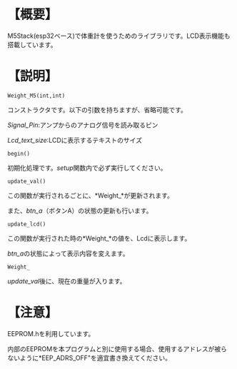 # 【概要】
M5Stack(esp32ベース)で体重計を使うためのライブラリです。LCD表示機能も搭載しています。

# 【説明】
```
Weight_M5(int,int)
```
コンストラクタです。以下の引数を持ちますが、省略可能です。

*Signal_Pin*:アンプからのアナログ信号を読み取るピン

*Lcd_text_size*:LCDに表示するテキストのサイズ


```
begin()
```
初期化処理です。*setup*関数内で必ず実行してください。


```
update_val()
```
この関数が実行されるごとに、*Weight_*が更新されます。

また、*btn_a*（ボタンA）の状態の更新も行います。


```
update_lcd()
```
この関数が実行された時の*Weight_*の値を、Lcdに表示します。

*btn_a*の状態によって表示内容を変えます。


```
Weight_
```
*update_val*後に、現在の重量が入ります。

# 【注意】
EEPROM.hを利用しています。

内部のEEPROMを本プログラムと別に使用する場合、使用するアドレスが被らないように*EEP_ADRS_OFF"を適宜書き換えてください。